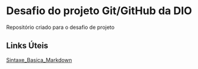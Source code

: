 # Desafio do projeto Git/GitHub da DIO
Repositório criado para o desafio de projeto

## Links Úteis
[Sintaxe_Basica_Markdown](https://www.markdownguide.org/basic-sintax/)
